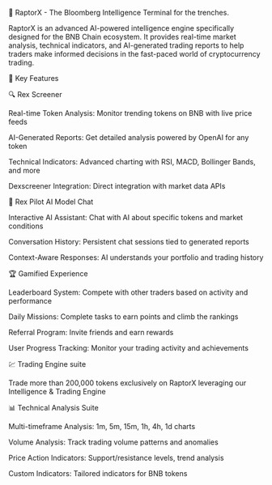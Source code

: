 🦖 RaptorX - The Bloomberg Intelligence Terminal for the trenches.

RaptorX is an advanced AI-powered intelligence engine specifically designed for the BNB Chain ecosystem. It provides real-time market analysis, technical indicators, and AI-generated trading reports to help traders make informed decisions in the fast-paced world of cryptocurrency trading.

🌟 Key Features

🔍 Rex Screener

Real-time Token Analysis: Monitor trending tokens on BNB with live price feeds

AI-Generated Reports: Get detailed analysis powered by OpenAI for any token

Technical Indicators: Advanced charting with RSI, MACD, Bollinger Bands, and more

Dexscreener Integration: Direct integration with market data APIs

🤖 Rex Pilot AI Model Chat

Interactive AI Assistant: Chat with AI about specific tokens and market conditions

Conversation History: Persistent chat sessions tied to generated reports

Context-Aware Responses: AI understands your portfolio and trading history

🏆 Gamified Experience

Leaderboard System: Compete with other traders based on activity and performance

Daily Missions: Complete tasks to earn points and climb the rankings

Referral Program: Invite friends and earn rewards

User Progress Tracking: Monitor your trading activity and achievements

💹 Trading Engine suite

Trade more than 200,000 tokens exclusively on RaptorX leveraging our Intelligence & Trading Engine

📊 Technical Analysis Suite

Multi-timeframe Analysis: 1m, 5m, 15m, 1h, 4h, 1d charts

Volume Analysis: Track trading volume patterns and anomalies

Price Action Indicators: Support/resistance levels, trend analysis

Custom Indicators: Tailored indicators for BNB tokens


